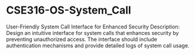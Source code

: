 # CSE316-OS-System_Call
User-Friendly System Call Interface for Enhanced Security Description: Design an intuitive interface for system calls that enhances security by  preventing unauthorized access. The interface should include authentication mechanisms  and provide detailed logs of system call usage.
